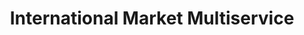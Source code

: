 ---
title: "International Market Multiservice"
url: /somerville/international-market-multiservice/
shop: greengrocer
---